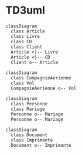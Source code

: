 # TD3uml

```mermaid
classDiagram
  class Article
  class Livre
  class CD
  class Client
  Article <|-- Livre
  Article <|-- CD
  Client o-- Article
```

```mermaid
classDiagram
  class CompagnieAerienne
  class Vol
  CompagnieAerienne o-- Vol
```


```mermaid
classDiagram
  class Personne
  class Mariage
  Personne o-- Mariage
  Personne o-- Mariage
```

```mermaid
classDiagram
  class Document
  class Imprimante
  Document o-- Imprimante
```


